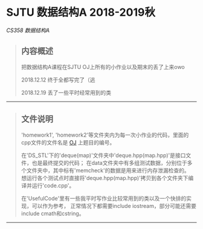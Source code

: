 # SJTU 数据结构A 2018-2019秋
*CS358 数据结构A*


> ## 内容概述
> 把数据结构A课程在SJTU OJ上所有的小作业以及期末的丢了上来owo 
>
> 2018.12.12 终于全都写完了（逃
>
> 2018.12.19 丢了一些平时经常用到的类
>
---
> ## 文件说明
>'homework1', 'homework2'等文件夹内为每一次小作业的代码，里面的cpp文件的文件名是 [OJ](https://acm.sjtu.edu.cn/OnlineJudge/)  上题目的编号。
>
>在'DS_STL'下的'deque(map)'文件夹中'deque.hpp(map.hpp)'是接口文件，也是最终提交的代码；
>在data文件夹中有多组测试数据，分别位于多个文件夹中，其中标有'memcheck'的数据是用来进行内存泄漏检查的。  
>想运行各个测试点时直接将'deque.hpp(map.hpp)'拷贝到各个文件夹下编译并运行'code.cpp'。
>
>在'UsefulCode'里有一些我平时写作业比较常用到的类以及一个快排的实现，可以作为参考，
>正常情况下都需要include iostream，部分可能还需要include cmath和cstring。
>
---